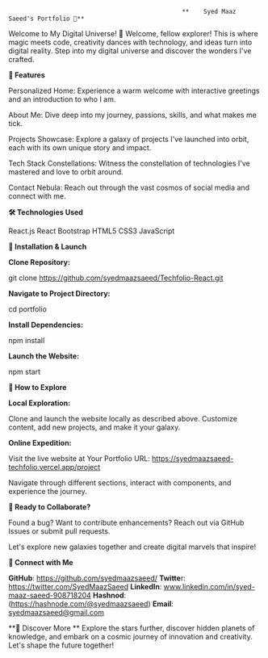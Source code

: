 
                                                    **    Syed Maaz Saeed's Portfolio 🚀**

Welcome to My Digital Universe! 🌌
Welcome, fellow explorer! This is where magic meets code, creativity dances with technology, and ideas turn into digital reality. Step into my digital universe and discover the wonders I've crafted.

**🚀 Features**

Personalized Home: Experience a warm welcome with interactive greetings and an introduction to who I am.

About Me: Dive deep into my journey, passions, skills, and what makes me tick.

Projects Showcase: Explore a galaxy of projects I've launched into orbit, each with its own unique story and impact.

Tech Stack Constellations: Witness the constellation of technologies I've mastered and love to orbit around.

Contact Nebula: Reach out through the vast cosmos of social media and connect with me.


**🛠️ Technologies Used**

React.js
React Bootstrap
HTML5
CSS3
JavaScript


**🌌 Installation & Launch**

**Clone Repository:**

git clone https://github.com/syedmaazsaeed/Techfolio-React.git

**Navigate to Project Directory:**

cd portfolio

**Install Dependencies:**

npm install

**Launch the Website:**

npm start

**🌟 How to Explore**

**Local Exploration:**

Clone and launch the website locally as described above.
Customize content, add new projects, and make it your galaxy.

**Online Expedition:**

Visit the live website at Your Portfolio URL: https://syedmaazsaeed-techfolio.vercel.app/project

Navigate through different sections, interact with components, and experience the journey.

**🚀 Ready to Collaborate?**

Found a bug? Want to contribute enhancements? Reach out via GitHub Issues or submit pull requests.

Let's explore new galaxies together and create digital marvels that inspire!

**📡 Connect with Me**

**GitHub**: https://github.com/syedmaazsaeed/
**Twitte**r: https://twitter.com/SyedMaazSaeed
**LinkedIn**: www.linkedin.com/in/syed-maaz-saeed-908718204
**Hashnod**: (https://hashnode.com/@syedmaazsaeed)
**Email**: syedmaazsaeed@gmail.com

**🌠 Discover More
**
Explore the stars further, discover hidden planets of knowledge, and embark on a cosmic journey of innovation and creativity. Let's shape the future together!
